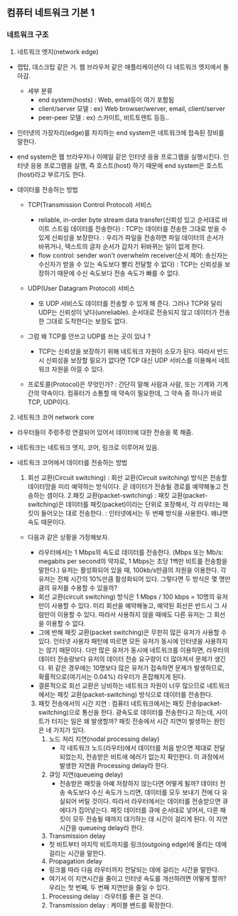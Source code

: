 ## 컴퓨터 네트워크 기본 1

### 네트워크 구조

1. 네트워크 엣지(network edge)

- 랩탑, 데스크탑 같은 거. 웹 브라우저 같은 애플리케이션이 다 네트워크 엣지에서 돌아감.
  - 세부 분류
    - end system(hosts)
      : Web, email등이 여기 포함됨
    - client/server 모델
      : ex) Web browser/werver, email, client/server
    - peer-peer 모델
      : ex) 스카이트, 비트토렌트 등등..
- 인터넷의 가장자리(edge)를 차지하는 end system은 네트워크에 접속된 장비를 말한다.
- end system은 웹 브라우저나 이메일 같은 인터넷 응용 프로그램을 실행시킨다. 인터넷 응용 프로그램을 실행, 즉 호스트(host) 하기 때문에 end system은 호스트(host)라고 부르기도 한다.
- 데이터를 전송하는 방법

  - TCP(Transmission Control Protocol) 서비스

    - reliable, in-order byte stream data transfer(신뢰성 있고 순서대로 바이트 스트림 데이터를 전송한다)
      : TCP는 데이터를 전송한 그대로 받을 수 있게 신뢰성을 보장한다.
      : 우리가 파일을 전송하면 파일 데이터의 순서가 바뀌거나, 텍스트의 글자 순서가 갑자기 뒤바뀌는 일이 없게 한다.
    - flow control: sender won't overwhelm receiver(순서 제어: 송신자는 수신자가 받을 수 있는 속도보다 빨리 전달할 수 없다)
      : TCP는 신뢰성을 보장하기 때문에 수신 속도보다 전송 속도가 빠를 수 없다.

  - UDP(User Datagram Protocol) 서비스

    - 또 UDP 서비스도 데이터를 전송할 수 있게 해 준다. 그러나 TCP와 달리 UDP는 신뢰성이 낮다(unreliable). 순서대로 전송되지 않고 데이터가 전송한 그대로 도착한다는 보장도 없다.

  - 그럼 왜 TCP를 안쓰고 UDP를 쓰는 곳이 있냐 ?

    - TCP는 신뢰성을 보장하기 위해 네트워크 자원이 소모가 된다. 따라서 반드시 신뢰성을 보장할 필요가 없다면 TCP 대신 UDP 서비스를 이용해서 네트워크 자원을 아낄 수 있다.

  - 프로토콜(Protocol)은 무엇인가?
    : 간단히 말해 사람과 사람, 또는 기계와 기계간의 약속이다. 컴퓨터가 소통할 때 약속이 필요한데, 그 약속 중 하나가 바로 TCP, UDP이다.

2. 네트워크 코어 network core

- 라우터들이 주렁주렁 연결되어 있어서 데이터에 대한 전송을 쭉 해줌.
- 네트워크는 네트워크 엣지, 코어, 링크로 이루어져 있음.
- 네트워크 코어에서 데이터를 전송하는 방법

  1. 회선 교환(Circuit switching)
     : 회선 교환(Circuit switching) 방식은 전송할 데이터망을 미리 예약하는 방식이다. 곧 데이터가 전송될 경로를 예약해놓고 전송하는 셈이다. 2.패킷 교환(packet-switching)
     : 패킷 교환(packet-switching)은 데이터를 패킷(packet)이라는 단위로 포장해서, 각 라우터는 패킷이 들어오는 대로 전송한다.
     : 인터넷에서는 두 번째 방식을 사용한다. 왜냐면 속도 때문이다.

  - 다음과 같은 상황을 가정해보자.

    - 라우터에서는 1 Mbps의 속도로 데이터를 전송한다.
      (Mbps 또는 Mb/s: megabits per second의 약자로, 1 Mbps는 초당 1백만 비트를 전송함을 말한다.)
      유저는 활성화되어 있을 때, 100kb/s만큼의 자원을 이용한다.
      각 유저는 전체 시간의 10%만큼 활성화되어 있다.
      그렇다면 두 방식은 몇 명만큼의 유저를 수용할 수 있을까?
    - 회선 교환(circuit switching) 방식은 1 Mbps / 100 kbps = 10명의 유저만이 사용할 수 있다. 미리 회선을 예약해놓고, 예약된 회선은 반드시 그 사람만이 이용할 수 있다. 따라서 사용하지 않을 때에도 다른 유저는 그 회선을 이용할 수 없다.
    - 그에 반해 패킷 교환(packet switching)은 무한히 많은 유저가 사용할 수 있다. 인터넷 사용자 패턴에 따르면 모든 유저가 동시에 인터넷을 사용하지는 않기 때문이다. 다만 많은 유저가 동시에 네트워크를 이용하면, 라우터의 데이터 전송량보다 유저의 데이터 전송 요구량이 더 많아져서 문제가 생긴다. 위 같은 경우에는 10명보다 많은 유저가 접속하면 문제가 발생하므로, 확률적으로(여기서는 0.04%) 라우터가 혼잡해지게 된다.
    - 결론적으로 회선 교환은 낭비하는 네트워크 자원이 너무 많으므로 네트워크에서는 패킷 교환(packet-switching) 방식으로 데이터를 전송한다.

    3. 패킷 전송에서의 시간 지연
       : 컴퓨터 네트워크에서는 패킷 전송(packet-switching)으로 통신을 한다. 광속도로 데이터를 전송한다고 하는데, 사이트가 터지는 일은 왜 발생할까? 패킷 전송에서 시간 지연이 발생하는 원인은 네 가지가 있다.
       1. 노드 처리 지연(nodal processing delay)
          - 각 네트워크 노드(라우터)에서 데이터를 처음 받으면 제대로 전달되었는지, 전송받은 비트에 에러가 없는지 확인한다. 이 과정에서 발생한 지연을 Processing delay라 한다.
       2. 큐잉 지연(queueing delay)
          - 전송받은 패킷을 아예 저장하지 않는다면 어떻게 될까? 데이터 전송 속도보다 수신 속도가 느리면, 데이터를 모두 보내기 전에 다 유실되어 버릴 것이다. 따라서 라우터에서는 데이터를 전송받으면 큐에다가 집어넣는다. 패킷 데이터를 큐에 순서대로 넣어서, 다른 패킷이 모두 전송될 때까지 대기하는 데 시간이 걸리게 된다. 이 지연 시간을 queueing delay라 한다.
       3. Transmission delay
       - 첫 비트부터 마지막 비트까지를 링크(outgoing edge)에 올리는 데에 걸리는 시간을 말한다.
       4. Propagation delay
       - 링크를 따라 다음 라우터까지 전달되는 데에 걸리는 시간을 말한다.
       - 여기서 이 지연시간을 줄이고 인터넷 속도를 개선하려면 어떻게 할까? 우리는 첫 번째, 두 번째 지연만을 줄일 수 있다.
       1. Processing delay : 라우터를 좋은 걸 쓴다.
       2. Transmission delay : 케이블 밴드를 확장한다.
